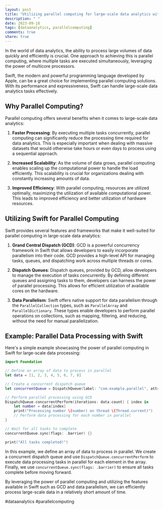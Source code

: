 ```yaml
---
layout: post
title: "Utilizing parallel computing for large-scale data analytics with Swift"
description: " "
date: 2023-09-18
tags: [dataanalytics, parallelcomputing]
comments: true
share: true
---
```


In the world of data analytics, the ability to process large volumes of data quickly and efficiently is crucial. One approach to achieving this is parallel computing, where multiple tasks are executed simultaneously, leveraging the power of multicore processors. 

Swift, the modern and powerful programming language developed by Apple, can be a great choice for implementing parallel computing solutions. With its performance and expressiveness, Swift can handle large-scale data analytics tasks effectively.

## Why Parallel Computing?

Parallel computing offers several benefits when it comes to large-scale data analytics:

1. **Faster Processing**: By executing multiple tasks concurrently, parallel computing can significantly reduce the processing time required for data analytics. This is especially important when dealing with massive datasets that would otherwise take hours or even days to process using a sequential approach.

2. **Increased Scalability**: As the volume of data grows, parallel computing enables scaling up the computational power to handle the load efficiently. This scalability is crucial for organizations dealing with constantly increasing amounts of data.

3. **Improved Efficiency**: With parallel computing, resources are utilized optimally, maximizing the utilization of available computational power. This leads to improved efficiency and better utilization of hardware resources.

## Utilizing Swift for Parallel Computing

Swift provides several features and frameworks that make it well-suited for parallel computing in large-scale data analytics:

1. **Grand Central Dispatch (GCD)**: GCD is a powerful concurrency framework in Swift that allows developers to easily incorporate parallelism into their code. GCD provides a high-level API for managing tasks, queues, and dispatching work across multiple threads or cores.

2. **Dispatch Queues**: Dispatch queues, provided by GCD, allow developers to manage the execution of tasks concurrently. By defining different queues and assigning tasks to them, developers can harness the power of parallel processing. This allows for efficient utilization of available cores on the hardware.

3. **Data Parallelism**: Swift offers native support for data parallelism through the `ParallelCollection` types, such as `ParallelArray` and `ParallelDictionary`. These types enable developers to perform parallel operations on collections, such as mapping, filtering, and reducing, without the need for manual parallelization.

## Example: Parallel Data Processing with Swift

Here's a simple example showcasing the power of parallel computing in Swift for large-scale data processing:

```swift
import Foundation

// Define an array of data to process in parallel
let data = [1, 2, 3, 4, 5, 6, 7, 8]

// Create a concurrent dispatch queue
let concurrentQueue = DispatchQueue(label: "com.example.parallel", attributes: .concurrent)

// Perform parallel processing using GCD
DispatchQueue.concurrentPerform(iterations: data.count) { index in
    let number = data[index]
    print("Processing number \(number) on thread \(Thread.current)")
    // Perform data processing for each number in parallel
}

// Wait for all tasks to complete
concurrentQueue.sync(flags: .barrier) {}

print("All tasks completed!")

```

In this example, we define an array of data to process in parallel. We create a concurrent dispatch queue and use `DispatchQueue.concurrentPerform` to execute data processing tasks in parallel for each element in the array. Finally, we use `concurrentQueue.sync(flags: .barrier)` to ensure all tasks complete before moving forward.

By leveraging the power of parallel computing and utilizing the features available in Swift such as GCD and data parallelism, we can efficiently process large-scale data in a relatively short amount of time.

#dataanalytics #parallelcomputing
